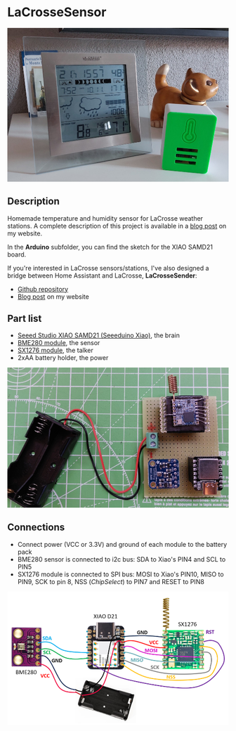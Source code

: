 # LaCrosseSensor
![](https://github.com/lucadentella/LaCrosseSensor/raw/main/images/cover.jpg)

## Description
Homemade temperature and humidity sensor for LaCrosse weather stations.
A complete description of this project is available in a [blog post](https://www.lucadentella.it/en/2024/11/24/lacrosse-sensor/) on my website.

In the **Arduino** subfolder, you can find the sketch for the XIAO SAMD21 board.

If you're interested in LaCrosse sensors/stations, I've also designed a bridge between Home Assistant and LaCrosse, **LaCrosseSender**:
- [Github repository](https://github.com/lucadentella/LaCrosseSender)
- [Blog post](https://www.lucadentella.it/en/2024/11/03/da-home-assistant-a-stazione-meteo-la-crosse/) on my website

## Part list
- [Seeed Studio XIAO SAMD21 (Seeeduino Xiao)](https://www.seeedstudio.com/Seeeduino-XIAO-Arduino-Microcontroller-SAMD21-Cortex-M0+-p-4426.html), the brain
- [BME280 module](https://it.aliexpress.com/w/wholesale-bme280-module.html), the sensor
- [SX1276 module](https://it.aliexpress.com/w/wholesale-sx1276-module.html), the talker
- 2xAA battery holder, the power

![](https://github.com/lucadentella/LaCrosseSensor/raw/main/images/project.jpg)

## Connections
- Connect power (VCC or 3.3V) and ground of each module to the battery pack
- BME280 sensor is connected to i2c bus: SDA to Xiao's PIN4 and SCL to PIN5
- SX1276 module is connected to SPI bus: MOSI to Xiao's PIN10, MISO to PIN9, SCK to pin 8, NSS (*ChipSelect*) to PIN7 and RESET to PIN8

![](https://github.com/lucadentella/LaCrosseSensor/raw/main/images/connections.png)
